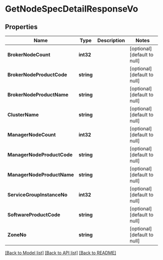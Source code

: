 # GetNodeSpecDetailResponseVo

## Properties
Name | Type | Description | Notes
------------ | ------------- | ------------- | -------------
**BrokerNodeCount** | **int32** |  | [optional] [default to null]
**BrokerNodeProductCode** | **string** |  | [optional] [default to null]
**BrokerNodeProductName** | **string** |  | [optional] [default to null]
**ClusterName** | **string** |  | [optional] [default to null]
**ManagerNodeCount** | **int32** |  | [optional] [default to null]
**ManagerNodeProductCode** | **string** |  | [optional] [default to null]
**ManagerNodeProductName** | **string** |  | [optional] [default to null]
**ServiceGroupInstanceNo** | **int32** |  | [optional] [default to null]
**SoftwareProductCode** | **string** |  | [optional] [default to null]
**ZoneNo** | **string** |  | [optional] [default to null]

[[Back to Model list]](../README.md#documentation-for-models) [[Back to API list]](../README.md#documentation-for-api-endpoints) [[Back to README]](../README.md)


